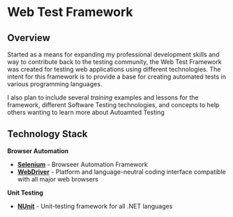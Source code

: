 # Web Test Framework

## Overview
Started as a means for expanding my professional development skills and way to contribute back to the testing community, the Web Test Framework was created for testing web applications using different technologies.  The intent for this framework is to provide a base for creating automated tests in various programming languages.

I also plan to include several _training_ examples and lessons for the framework, different Software Testing technologies, and concepts to help others wanting to learn more about Autoamted Testing


## Technology Stack

**Browser Automation**
* **[Selenium](https://github.com/SeleniumHQ/selenium)** - Browseer Automation Framework
* **[WebDriver](https://w3c.github.io/webdriver/webdriver-spec.html)** - Platform and language-neutral coding interface compatible with all major web browsers

**Unit Testing**
* **[NUnit](https://github.com/nunit/nunit)** - Unit-testing framework for all .NET languages